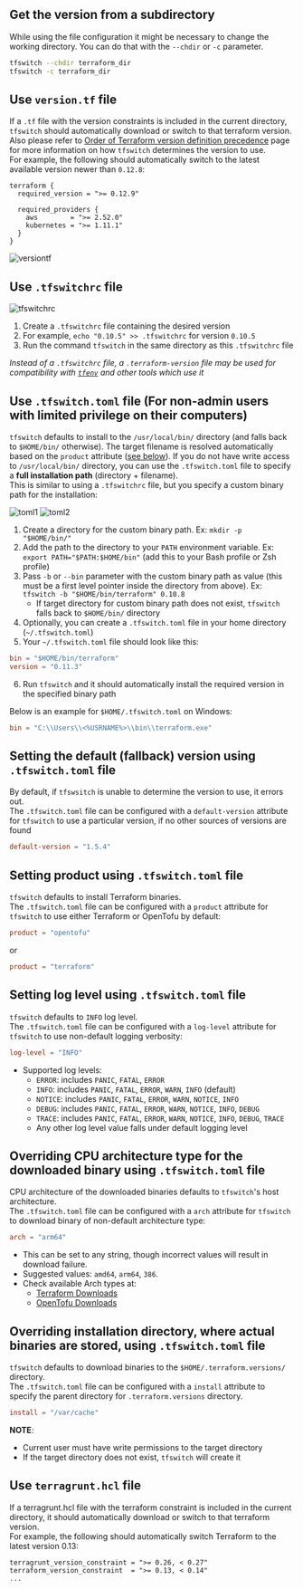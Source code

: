 <!-- markdownlint-disable MD041 -->

## Get the version from a subdirectory

While using the file configuration it might be necessary to change the working directory. You can do that with the `--chdir` or `-c` parameter.

```bash
tfswitch --chdir terraform_dir
tfswitch -c terraform_dir
```

## Use `version.tf` file

If a `.tf` file with the version constraints is included in the current directory, `tfswitch` should automatically download or switch to that terraform version.  
Also please refer to [Order of Terraform version definition precedence](general.md) page for more information on how `tfswitch` determines the version to use.  
For example, the following should automatically switch to the latest available version newer than `0.12.8`:

```hcl
terraform {
  required_version = ">= 0.12.9"

  required_providers {
    aws        = ">= 2.52.0"
    kubernetes = ">= 1.11.1"
  }
}
```

![versiontf](../static/versiontf.gif "Use version.tf")

## Use `.tfswitchrc` file

![tfswitchrc](../static/tfswitch-v6.gif)

1. Create a `.tfswitchrc` file containing the desired version
2. For example, `echo "0.10.5" >> .tfswitchrc` for version `0.10.5`
3. Run the command `tfswitch` in the same directory as this `.tfswitchrc` file

_Instead of a `.tfswitchrc` file, a `.terraform-version` file may be used for compatibility with [`tfenv`](https://github.com/tfutils/tfenv#terraform-version-file) and other tools which use it_

## Use `.tfswitch.toml` file (For non-admin users with limited privilege on their computers)

`tfswitch` defaults to install to the `/usr/local/bin/` directory (and falls back to `$HOME/bin/` otherwise). The target filename is resolved automatically based on the `product` attribute ([see below](#setting-product-using-tfswitchtoml-file)). If you do not have write access to `/usr/local/bin/` directory, you can use the `.tfswitch.toml` file to specify a **full installation path** (directory + filename).  
This is similar to using a `.tfswitchrc` file, but you specify a custom binary path for the installation:

![toml1](../static/tfswitch-v7.gif)
![toml2](../static/tfswitch-v8.gif)

1. Create a directory for the custom binary path. Ex: `mkdir -p "$HOME/bin/"`
2. Add the path to the directory to your `PATH` environment variable. Ex: `export PATH="$PATH:$HOME/bin"` (add this to your Bash profile or Zsh profile)
3. Pass `-b` or `--bin` parameter with the custom binary path as value (this must be a first level pointer inside the directory from above). Ex: `tfswitch -b "$HOME/bin/terraform" 0.10.8`
   - If target directory for custom binary path does not exist, `tfswitch` falls back to `$HOME/bin/` directory
4. Optionally, you can create a `.tfswitch.toml` file in your home directory (`~/.tfswitch.toml`)
5. Your `~/.tfswitch.toml` file should look like this:

```toml
bin = "$HOME/bin/terraform"
version = "0.11.3"
```

6. Run `tfswitch` and it should automatically install the required version in the specified binary path

Below is an example for `$HOME/.tfswitch.toml` on Windows:

```toml
bin = "C:\\Users\\<%USRNAME%>\\bin\\terraform.exe"
```

## Setting the default (fallback) version using `.tfswitch.toml` file

By default, if `tfswsitch` is unable to determine the version to use, it errors out.  
The `.tfswitch.toml` file can be configured with a `default-version` attribute for `tfswitch` to use a particular version, if no other sources of versions are found

```toml
default-version = "1.5.4"
```

## Setting product using `.tfswitch.toml` file

`tfswitch` defaults to install Terraform binaries.  
The `.tfswitch.toml` file can be configured with a `product` attribute for `tfswitch` to use either Terraform or OpenTofu by default:

```toml
product = "opentofu"
```

or

```toml
product = "terraform"
```

## Setting log level using `.tfswitch.toml` file

`tfswitch` defaults to `INFO` log level.  
The `.tfswitch.toml` file can be configured with a `log-level` attribute for `tfswitch` to use non-default logging verbosity:

```toml
log-level = "INFO"
```

- Supported log levels:
  - `ERROR`: includes `PANIC`, `FATAL`, `ERROR`
  - `INFO`: includes `PANIC`, `FATAL`, `ERROR`, `WARN`, `INFO` (default)
  - `NOTICE`: includes `PANIC`, `FATAL`, `ERROR`, `WARN`, `NOTICE`, `INFO`
  - `DEBUG`: includes `PANIC`, `FATAL`, `ERROR`, `WARN`, `NOTICE`, `INFO`, `DEBUG`
  - `TRACE`: includes `PANIC`, `FATAL`, `ERROR`, `WARN`, `NOTICE`, `INFO`, `DEBUG`, `TRACE`
  - Any other log level value falls under default logging level

## Overriding CPU architecture type for the downloaded binary using `.tfswitch.toml` file

CPU architecture of the downloaded binaries defaults to `tfswitch`'s host architecture.  
The `.tfswitch.toml` file can be configured with a `arch` attribute for `tfswitch` to download binary of non-default architecture type:

```toml
arch = "arm64"
```

- This can be set to any string, though incorrect values will result in download failure.
- Suggested values: `amd64`, `arm64`, `386`.
- Check available Arch types at:
  - [Terraform Downloads](https://releases.hashicorp.com/terraform/)
  - [OpenTofu Downloads](https://get.opentofu.org/tofu/)

## Overriding installation directory, where actual binaries are stored, using `.tfswitch.toml` file

`tfswitch` defaults to download binaries to the `$HOME/.terraform.versions/` directory.  
The `.tfswitch.toml` file can be configured with a `install` attribute to specify the parent directory for `.terraform.versions` directory.

```toml
install = "/var/cache"
```

**NOTE**:

- Current user must have write permissions to the target directory
- If the target directory does not exist, `tfswitch` will create it

## Use `terragrunt.hcl` file

If a terragrunt.hcl file with the terraform constraint is included in the current directory, it should automatically download or switch to that terraform version.  
For example, the following should automatically switch Terraform to the latest version 0.13:

```hcl
terragrunt_version_constraint = ">= 0.26, < 0.27"
terraform_version_constraint  = ">= 0.13, < 0.14"
...
```
